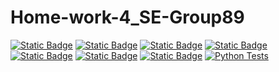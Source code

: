 # Home-work-4_SE-Group89
[![Static Badge](https://img.shields.io/badge/pylint-red)](https://pylint.pycqa.org/)
[![Static Badge](https://img.shields.io/badge/pyflakes-tan)](https://pypi.org/project/pyflakes/)
[![Static Badge](https://img.shields.io/badge/Autopep8-green)](https://pypi.org/project/autopep8/)
[![Static Badge](https://img.shields.io/badge/natkhat-developers-red)](https://github.com/SE-Group89/Home-work-4_SE-Group89)
[![Static Badge](https://img.shields.io/badge/AGPL--3.0--License-darkblue)](https://www.gnu.org/licenses/agpl-3.0.html)
[![Static Badge](https://img.shields.io/badge/Python-3776AB?style=for-the-badge&logo=python&logoColor=cyan)](https://www.python.org/)
[![Static Badge](https://img.shields.io/badge/Linux-FCC624?style=for-the-badge&logo=linux&logoColor=grey)](https://www.linux.org/)
[![Python Tests](https://github.com/SE-Group89/Home-work-4_SE-Group89/actions/workflows/python_test.yml/badge.svg)](https://github.com/SE-Group89/Home-work-4_SE-Group89/actions/workflows/python_test.yml)


